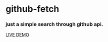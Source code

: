 # github-fetch

### just a simple search through github api.
[LIVE DEMO](https://dthrt.github.io/github-fetch/)
